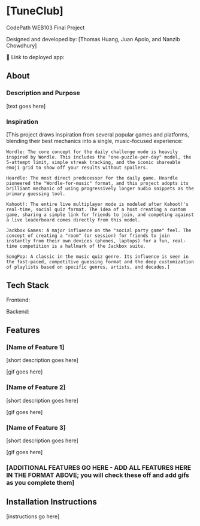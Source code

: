 # [TuneClub]

CodePath WEB103 Final Project

Designed and developed by: [Thomas Huang, Juan Apolo, and Nanzib Chowdhury]

🔗 Link to deployed app: 

## About

### Description and Purpose

[text goes here]

### Inspiration

[This project draws inspiration from several popular games and platforms, blending their best mechanics into a single, music-focused experience:

    Wordle: The core concept for the daily challenge mode is heavily inspired by Wordle. This includes the "one-puzzle-per-day" model, the 5-attempt limit, simple streak tracking, and the iconic shareable emoji grid to show off your results without spoilers.

    Heardle: The most direct predecessor for the daily game. Heardle pioneered the "Wordle-for-music" format, and this project adopts its brilliant mechanic of using progressively longer audio snippets as the primary guessing tool.

    Kahoot!: The entire live multiplayer mode is modeled after Kahoot!'s real-time, social quiz format. The idea of a host creating a custom game, sharing a simple link for friends to join, and competing against a live leaderboard comes directly from this model.

    Jackbox Games: A major influence on the "social party game" feel. The concept of creating a "room" (or session) for friends to join instantly from their own devices (phones, laptops) for a fun, real-time competition is a hallmark of the Jackbox suite.

    SongPop: A classic in the music quiz genre. Its influence is seen in the fast-paced, competitive guessing format and the deep customization of playlists based on specific genres, artists, and decades.]

## Tech Stack

Frontend:

Backend:

## Features

### [Name of Feature 1]

[short description goes here]

[gif goes here]

### [Name of Feature 2]

[short description goes here]

[gif goes here]

### [Name of Feature 3]

[short description goes here]

[gif goes here]

### [ADDITIONAL FEATURES GO HERE - ADD ALL FEATURES HERE IN THE FORMAT ABOVE; you will check these off and add gifs as you complete them]

## Installation Instructions

[instructions go here]
